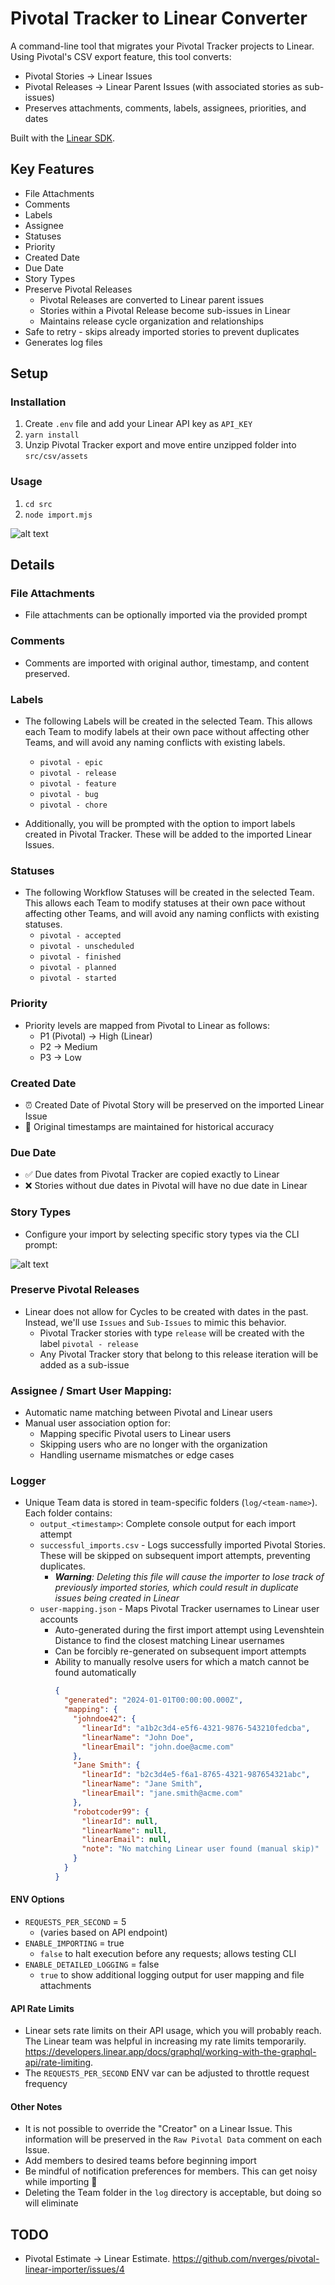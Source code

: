 # Pivotal Tracker to Linear Converter

A command-line tool that migrates your Pivotal Tracker projects to Linear. Using Pivotal's CSV export feature, this tool converts:
- Pivotal Stories → Linear Issues
- Pivotal Releases → Linear Parent Issues (with associated stories as sub-issues)
- Preserves attachments, comments, labels, assignees, priorities, and dates

Built with the [Linear SDK](https://github.com/linear/linear/tree/master/packages/sdk).

## Key Features
- File Attachments
- Comments
- Labels
- Assignee
- Statuses
- Priority
- Created Date
- Due Date
- Story Types
- Preserve Pivotal Releases
  - Pivotal Releases are converted to Linear parent issues
  - Stories within a Pivotal Release become sub-issues in Linear
  - Maintains release cycle organization and relationships
- Safe to retry - skips already imported stories to prevent duplicates
- Generates log files

## Setup
### Installation
1. Create `.env` file and add your Linear API key as `API_KEY`
2. `yarn install`
3. Unzip Pivotal Tracker export and move entire unzipped folder into `src/csv/assets`

### Usage
1. `cd src`
2. `node import.mjs`

![alt text](image.png)

## Details
### File Attachments
- File attachments can be optionally imported via the provided prompt

### Comments
- Comments are imported with original author, timestamp, and content preserved.

### Labels
- The following Labels will be created in the selected Team. This allows each Team to modify labels at their own pace without affecting other Teams, and will avoid any naming conflicts with existing labels.
  - `pivotal - epic`
  - `pivotal - release`
  - `pivotal - feature`
  - `pivotal - bug`
  - `pivotal - chore`

- Additionally, you will be prompted with the option to import labels created in Pivotal Tracker. These will be added to the imported Linear Issues.

### Statuses
- The following Workflow Statuses will be created in the selected Team. This allows each Team to modify statuses at their own pace without affecting other Teams, and will avoid any naming conflicts with existing statuses.
  - `pivotal - accepted`
  - `pivotal - unscheduled`
  - `pivotal - finished`
  - `pivotal - planned`
  - `pivotal - started`

### Priority
- Priority levels are mapped from Pivotal to Linear as follows:
  - P1 (Pivotal) → High (Linear)
  - P2 → Medium
  - P3 → Low

### Created Date
- ⏰ Created Date of Pivotal Story will be preserved on the imported Linear Issue
- 📅 Original timestamps are maintained for historical accuracy

### Due Date
- ✅ Due dates from Pivotal Tracker are copied exactly to Linear
- ❌ Stories without due dates in Pivotal will have no due date in Linear

### Story Types
- Configure your import by selecting specific story types via the CLI prompt:

![alt text](image-1.png)

### Preserve Pivotal Releases
- Linear does not allow for Cycles to be created with dates in the past. Instead, we'll use `Issues` and `Sub-Issues` to mimic this behavior.
  - Pivotal Tracker stories with type `release` will be created with the label `pivotal - release`
  - Any Pivotal Tracker story that belong to this release iteration will be added as a sub-issue

### Assignee / Smart User Mapping:
  - Automatic name matching between Pivotal and Linear users
  - Manual user association option for:
    - Mapping specific Pivotal users to Linear users
    - Skipping users who are no longer with the organization
    - Handling username mismatches or edge cases

### Logger
- Unique Team data is stored in team-specific folders (`log/<team-name>`). Each folder contains:
  - `output_<timestamp>`: Complete console output for each import attempt
  - `successful_imports.csv` - Logs successfully imported Pivotal Stories. These will be skipped on subsequent import attempts, preventing duplicates.
    - ***Warning**: Deleting this file will cause the importer to lose track of previously imported stories, which could result in duplicate issues being created in Linear*
  - `user-mapping.json` - Maps Pivotal Tracker usernames to Linear user accounts
    - Auto-generated during the first import attempt using Levenshtein Distance to find the closest matching Linear usernames
    - Can be forcibly re-generated on subsequent import attempts
    - Ability to manually resolve users for which a match cannot be found automatically
      ```json
      {
        "generated": "2024-01-01T00:00:00.000Z",
        "mapping": {
          "johndoe42": {
            "linearId": "a1b2c3d4-e5f6-4321-9876-543210fedcba",
            "linearName": "John Doe",
            "linearEmail": "john.doe@acme.com"
          },
          "Jane Smith": {
            "linearId": "b2c3d4e5-f6a1-8765-4321-987654321abc",
            "linearName": "Jane Smith",
            "linearEmail": "jane.smith@acme.com"
          },
          "robotcoder99": {
            "linearId": null,
            "linearName": null,
            "linearEmail": null,
            "note": "No matching Linear user found (manual skip)"
          }
        }
      }
      ```

#### ENV Options
- `REQUESTS_PER_SECOND` = 5
  - (varies based on API endpoint)
- `ENABLE_IMPORTING` = true
  - `false` to halt execution before any requests; allows testing CLI
- `ENABLE_DETAILED_LOGGING` = false
  - `true` to show additional logging output for user mapping and file attachments

#### API Rate Limits
- Linear sets rate limits on their API usage, which you will probably reach. The Linear team was helpful in increasing my rate limits temporarily. https://developers.linear.app/docs/graphql/working-with-the-graphql-api/rate-limiting.
- The `REQUESTS_PER_SECOND` ENV var can be adjusted to throttle request frequency


#### Other Notes
- It is not possible to override the "Creator" on a Linear Issue. This information will be preserved in the `Raw Pivotal Data` comment on each Issue.
- Add members to desired teams before beginning import
- Be mindful of notification preferences for members. This can get noisy while importing 😬
- Deleting the Team folder in the `log` directory is acceptable, but doing so will eliminate 

## TODO
- Pivotal Estimate -> Linear Estimate. https://github.com/nverges/pivotal-linear-importer/issues/4
